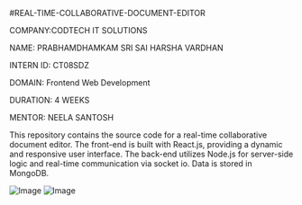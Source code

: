 #REAL-TIME-COLLABORATIVE-DOCUMENT-EDITOR

COMPANY:CODTECH IT SOLUTIONS

NAME: PRABHAMDHAMKAM SRI SAI HARSHA VARDHAN

INTERN ID: CT08SDZ

DOMAIN: Frontend Web Development

DURATION: 4 WEEKS

MENTOR: NEELA SANTOSH

This repository contains the source code for a real-time collaborative document editor. The front-end is built with React.js, providing a dynamic and responsive user interface. The back-end utilizes Node.js for server-side logic and real-time communication via socket io. Data is stored in MongoDB.

![Image](https://github.com/user-attachments/assets/5e529944-c3d6-4a91-89eb-a5e3e9a262c6)
![Image](https://github.com/user-attachments/assets/d9f171e9-5a0e-4d7c-96be-b9f891c8dce3)
